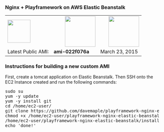 <h3 style="margin-bottom: 0.5em;">Nginx + Playframework on AWS Elastic Beanstalk</h3>

<table border="0">
	<tr>
		<td><img src="http://cdn2.hubspot.net/hub/362403/file-1158785862-png/elastic_beanstalk.png" width="75" /></td>
		<td style="padding-left: 45px;"><img src="https://www.playframework.com/assets/images/logos/play_full_color.svg" width="100" /></td>
		<td style="padding-left: 35px;"><img src="http://nginx.org/nginx.png" width="100" /></td>
	</tr>
	<tr>
		<td>Latest Public AMI:</td>
		<td><strong>ami-022f076a</strong></td>
		<td>March 23, 2015</td>
	</tr>
</table>

<h3>Instructions for building a new custom AMI</h3>

<p>
First, create a tomcat application on Elastic Beanstalk. Then SSH onto the EC2 Instance created and run the following commands:
</p>


<pre>
sudo su
yum -y update
yum -y install git
cd /home/ec2-user/
git clone https://github.com/davemaple/playframework-nginx-elastic-beanstalk.git
chmod +x /home/ec2-user/playframework-nginx-elastic-beanstalk/install_nginx_play.sh
/home/ec2-user/playframework-nginx-elastic-beanstalk/install_nginx_play.sh
echo 'done!'

</pre>

